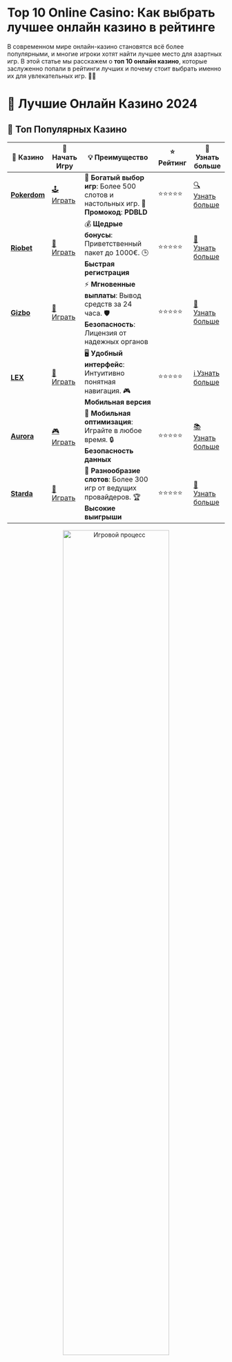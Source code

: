 # **Top 10 Online Casino: Как выбрать лучшее онлайн казино в рейтинге**

В современном мире онлайн-казино становятся всё более популярными, и многие игроки хотят найти лучшее место для азартных игр. В этой статье мы расскажем о **топ 10 онлайн казино**, которые заслуженно попали в рейтинги лучших и почему стоит выбрать именно их для увлекательных игр. 🎰💸

# 🎰 Лучшие Онлайн Казино 2024

## 🌟 Топ Популярных Казино

| 🎲 **Казино** | 🔗 **Начать Игру** | 💡 **Преимущество** | ⭐ **Рейтинг** | 🔗 **Узнать больше** |
|--------------|---------------------|---------------------|----------------|----------------------|
| [**Pokerdom**](https://brandplay.link/4k77v2yx) | [🕹️ Играть](https://brandplay.link/4k77v2yx) | 🎉 **Богатый выбор игр**: Более 500 слотов и настольных игр. 🎁 **Промокод**: **PDBLD** | ⭐⭐⭐⭐⭐ | [🔍 Узнать больше](https://brandplay.link/4k77v2yx) |
| [**Riobet**](https://brandplay.link/7xBLTPyj) | [🎰 Играть](https://brandplay.link/7xBLTPyj) | 💰 **Щедрые бонусы**: Приветственный пакет до 1000€. 🕒 **Быстрая регистрация** | ⭐⭐⭐⭐⭐ | [📖 Узнать больше](https://brandplay.link/7xBLTPyj) |
| [**Gizbo**](https://brandplay.link/bprXw4YV) | [🎲 Играть](https://brandplay.link/bprXw4YV) | ⚡ **Мгновенные выплаты**: Вывод средств за 24 часа. 🛡️ **Безопасность**: Лицензия от надежных органов | ⭐⭐⭐⭐⭐ | [📝 Узнать больше](https://brandplay.link/bprXw4YV) |
| [**LEX**](https://brandplay.link/zW4hdDFV) | [🤑 Играть](https://brandplay.link/zW4hdDFV) | 🖥️ **Удобный интерфейс**: Интуитивно понятная навигация. 🎮 **Мобильная версия** | ⭐⭐⭐⭐⭐ | [ℹ️ Узнать больше](https://brandplay.link/zW4hdDFV) |
| [**Aurora**](https://10trafic-stat2.com/click/668546556bcc6313411604bd/6766/13032/subaccount) | [🎮 Играть](https://10trafic-stat2.com/click/668546556bcc6313411604bd/6766/13032/subaccount) | 📱 **Мобильная оптимизация**: Играйте в любое время. 🔒 **Безопасность данных** | ⭐⭐⭐⭐⭐ | [📚 Узнать больше](https://10trafic-stat2.com/click/668546556bcc6313411604bd/6766/13032/subaccount) |
| [**Starda**](https://brandplay.link/fB7xwRFL) | [🎯 Играть](https://brandplay.link/fB7xwRFL) | 🎰 **Разнообразие слотов**: Более 300 игр от ведущих провайдеров. 🏆 **Высокие выигрыши** | ⭐⭐⭐⭐⭐ | [🔎 Узнать больше](https://brandplay.link/fB7xwRFL) |

<div align="center">
    <img src="https://i.pinimg.com/originals/87/9e/b9/879eb9354dd0699582408b68f2e253b2.gif" alt="Игровой процесс" width="70%">
</div>

## 💎 Лучшие Бонусы и Акции

| 🎲 **Казино** | 🔗 **Начать Игру** | 💡 **Преимущество** | ⭐ **Рейтинг** | 🔗 **Узнать больше** |
|--------------|---------------------|---------------------|----------------|----------------------|
| [**Kometa**](https://brandplay.link/8ZymQJV8) | [🎰 Играть](https://brandplay.link/8ZymQJV8) | 🎁 **Эксклюзивные бонусы**: Регулярные акции и промо. 🔄 **Программы лояльности** | ⭐⭐⭐⭐☆ | [🔍 Узнать больше](https://brandplay.link/8ZymQJV8) |
| [**R7**](https://brandplay.link/bMd3Yjsw) | [🕹️ Играть](https://brandplay.link/bMd3Yjsw) | 🕒 **Круглосуточная поддержка**: Всегда на связи. 💸 **Высокие лимиты** | ⭐⭐⭐⭐☆ | [📖 Узнать больше](https://brandplay.link/bMd3Yjsw) |
| [**7K**](https://brandplay.link/BvQyFShp) | [🎲 Играть](https://brandplay.link/BvQyFShp) | 🌟 **Эксклюзивные бонусы**: Только для VIP игроков. 🎉 **Сезонные акции** | ⭐⭐⭐⭐☆ | [📝 Узнать больше](https://brandplay.link/BvQyFShp) |
| [**Kent**](https://brandplay.link/Fv2WP3js) | [🤑 Играть](https://brandplay.link/Fv2WP3js) | 📈 **Высокий RTP**: Более 98%. 💼 **Профессиональная поддержка** | ⭐⭐⭐⭐☆ | [ℹ️ Узнать больше](https://brandplay.link/Fv2WP3js) |
| [**1Xslots**](https://brandplay.link/hSB1khtr) | [🎮 Играть](https://brandplay.link/hSB1khtr) | 🎉 **Множество акций**: Еженедельные бонусы и турниры. 🛡️ **Безопасность** | ⭐⭐⭐⭐☆ | [📚 Узнать больше](https://brandplay.link/hSB1khtr) |
| [**Gama**](https://brandplay.link/j6NMKsDz) | [🎯 Играть](https://brandplay.link/j6NMKsDz) | 🔍 **Интуитивный интерфейс**: Легкость использования. 🏅 **Престижные турниры** | ⭐⭐⭐⭐☆ | [🔎 Узнать больше](https://brandplay.link/j6NMKsDz) |

<div align="center">
    <img src="https://i.pinimg.com/originals/87/9e/b9/879eb9354dd0699582408b68f2e253b2.gif" alt="Игровой процесс" width="70%">
</div>

## 🚀 Быстрые Выигрыши и Поддержка

| 🎲 **Казино** | 🔗 **Начать Игру** | 💡 **Преимущество** | ⭐ **Рейтинг** | 🔗 **Узнать больше** |
|--------------|---------------------|---------------------|----------------|----------------------|
| [**Onion**](https://brandplay.link/zBGRVpQ9) | [🎰 Играть](https://brandplay.link/zBGRVpQ9) | 🤑 **Низкие ставки**: Идеально для начинающих. 🔄 **Быстрые выводы** | ⭐⭐⭐⭐☆ | [🔍 Узнать больше](https://brandplay.link/zBGRVpQ9) |
| [**Чемпион**](https://temon-gter.cfd/go/lRq?p80412p304504pcc44t17455) | [🕹️ Играть](https://temon-gter.cfd/go/lRq?p80412p304504pcc44t17455) | 🏅 **Лояльная программа**: Награды за активность. 🎁 **Ежемесячные бонусы** | ⭐⭐⭐⭐☆ | [📖 Узнать больше](https://temon-gter.cfd/go/lRq?p80412p304504pcc44t17455) |
| [**Vavada**](https://vavadapartner.pro/?promo=ea5c9275-6854-4505-94fc-95ab18221945-linkb2) | [🎲 Играть](https://vavadapartner.pro/?promo=ea5c9275-6854-4505-94fc-95ab18221945-linkb2) | 🚀 **Быстрая регистрация**: Начните играть мгновенно. 🔐 **Безопасные транзакции** | ⭐⭐⭐⭐☆ | [📝 Узнать больше](https://vavadapartner.pro/?promo=ea5c9275-6854-4505-94fc-95ab18221945-linkb2) |
| [**Friends**](https://gofriends.kim/linkb2) | [🤑 Играть](https://gofriends.kim/linkb2) | 🤝 **Социальные игры**: Играйте с друзьями. 🌐 **Мультиплатформенность** | ⭐⭐⭐⭐☆ | [ℹ️ Узнать больше](https://gofriends.kim/linkb2) |
| [**1WIN**](https://brandplay.link/smXVpBbG) | [🎮 Играть](https://brandplay.link/smXVpBbG) | 🏆 **Спортивные ставки**: Широкий выбор видов спорта. 💵 **Высокие коэффициенты** | ⭐⭐⭐⭐☆ | [📚 Узнать больше](https://brandplay.link/smXVpBbG) |
| [**Drip**](https://drp-ircp01.com/c07e6a3db) | [🎯 Играть](https://drp-ircp01.com/c07e6a3db) | 🌐 **Инновационные игры**: Новейшие игровые технологии. 🛡️ **Высокая безопасность** | ⭐⭐⭐⭐☆ | [🔎 Узнать больше](https://drp-ircp01.com/c07e6a3db) |
| [**JoyCasino**](https://rpc30.call2me.pro/?/ru/registration?apkpop=0&partner=p24970p3291217pc98f) | [🎰 Играть](https://rpc30.call2me.pro/?/ru/registration?apkpop=0&partner=p24970p3291217pc98f) | 🎁 **Приятные бонусы**: Ежедневные акции и подарки. 🕹️ **Разнообразие игр** | ⭐⭐⭐⭐☆ | [🔍 Узнать больше](https://rpc30.call2me.pro/?/ru/registration?apkpop=0&partner=p24970p3291217pc98f) |

<div align="center">
    <img src="https://i.pinimg.com/originals/87/9e/b9/879eb9354dd0699582408b68f2e253b2.gif" alt="Игровой процесс" width="70%">
</div>
---

✨ **Выбирайте лучшее казино для себя и наслаждайтесь игрой! Удачи!** ✨
![Картинка казино](https://i.pinimg.com/originals/a9/29/6e/a9296ea1cf6a7c20a985e593451f0323.png)

## Почему выбор правильного онлайн казино так важен? 🏆

Когда вы ищете **онлайн казино**, важно понимать, что не все платформы одинаково хороши. Ваши успехи и безопасность в игре зависят от множества факторов: от лицензии до качества игры и удобства вывода средств. Перед тем как зарегистрироваться, убедитесь, что казино соответствует всем критериям для безопасной и увлекательной игры.

### 1. Лицензия и безопасность 🔒

Первое, на что стоит обратить внимание при выборе **онлайн казино**, это наличие лицензии. Казино с лицензией от известных регуляторов (например, Мальта, Великобритания или Кюрасао) гарантирует честность игры и защиту ваших данных. 

Выбирайте **казино онлайн**, которое использует шифрование SSL для защиты ваших транзакций и личной информации. Безопасность должна быть на первом месте!

### 2. Разнообразие игр и программное обеспечение 🎮

Лучшие **онлайн казино** предлагают игрокам широкий выбор игр, начиная от классических карточных игр и рулетки до увлекательных слотов и игр с живыми дилерами. Чтобы убедиться, что вам будет интересно, изучите список доступных игр и программных провайдеров. Казино с партнёрством с такими гигантами, как NetEnt, Microgaming и Evolution Gaming, обеспечат вас качественными и разнообразными игровыми решениями.

### 3. Бонусы и акции 💰🎉

Не забывайте, что большинство **онлайн казино** предлагают игрокам щедрые бонусы, такие как бонусы на первый депозит, бесплатные вращения и программы лояльности. Однако важно внимательно изучить условия бонусов — зачастую они имеют требования по отыгрышу, которые могут варьироваться от казино к казино.

### 4. Способы ввода и вывода средств 💳

Когда речь заходит о **онлайн казино**, важно, чтобы платформа предлагала множество удобных способов оплаты и вывода средств. Популярные методы включают кредитные карты, электронные кошельки (например, PayPal, Neteller) и даже криптовалюты.

Качество вывода средств и скорость транзакций играют важную роль, особенно если вы выигрываете крупные суммы. Выбирайте казино, которое предлагает быстрые и безопасные выплаты.

### 5. Поддержка клиентов 📞👩‍💻

Хорошая поддержка — это ключевой элемент любого **онлайн казино**. Обратите внимание на наличие круглосуточной службы поддержки, которая работает через чат, электронную почту или телефон. Качественная поддержка поможет вам решить любые вопросы, связанные с игрой или выводом средств.

## Топ 10 онлайн казино 2024 года 🏅

Чтобы помочь вам выбрать лучшее **казино онлайн**, мы составили список **топ 10 онлайн казино**, которые имеют высокие рейтинги среди игроков и экспертов.

### 1. **Казино A**  
Это казино известно своей широкой коллекцией слотов и игр с живыми дилерами. Отличается большим бонусом для новых игроков и удобным мобильным приложением.

### 2. **Казино B**  
В Casino B вы найдете разнообразие игр и качественные бонусные предложения. Платформа также выделяется отличной поддержкой и множеством способов оплаты.

### 3. **Казино C**  
Casino C предлагает впечатляющий выбор слотов и настольных игр от ведущих провайдеров. Быстрые выплаты и прозрачные условия делают его отличным выбором для игроков.

### 4. **Казино D**  
Casino D идеально подходит для любителей крупных выигрышей благодаря прогрессивным джекпотам. Оно также предлагает выгодные условия для постоянных игроков.

### 5. **Казино E**  
Здесь можно наслаждаться игровым процессом на мобильных устройствах. Казино E также предлагает живые игры с дилерами и фантастические бонусы для новых игроков.

### 6. **Казино F**  
Casino F выделяется своим вниманием к безопасности и разнообразию способов оплаты. Платформа имеет отличные рейтинги по скорости вывода средств.

### 7. **Казино G**  
Casino G — отличное место для тех, кто любит традиционные карточные игры. Платформа также славится своими бонусами и вниманием к игрокам.

### 8. **Казино H**  
Casino H является идеальным выбором для хайроллеров благодаря высокими лимитами ставок. Также предлагает эксклюзивные бонусы для VIP-клиентов.

### 9. **Казино I**  
Это казино идеально подходит для новичков благодаря простоте интерфейса и удобному мобильному приложению. Здесь также предлагают регулярные турниры и акции.

### 10. **Казино J**  
Casino J имеет отличную репутацию благодаря честным играм и высокому уровню обслуживания клиентов. Это отличная платформа для тех, кто ищет стабильные выплаты и широкий выбор игр.

## Заключение: Как выбрать лучшее онлайн казино для вас 🎯

С выбором **онлайн казино** не стоит спешить. Убедитесь, что платформа соответствует вашим предпочтениям и требованиям безопасности. Обратите внимание на лицензирование, качество игр, бонусы и способы вывода средств.

Каждое из **топ 10 онлайн казино** в нашем списке имеет свои преимущества, так что важно выбрать то, что подходит именно вам. Приятной игры и удачи! 🍀🎲
